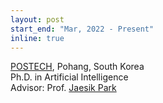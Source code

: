 ```yaml
---
layout: post
start_end: "Mar, 2022 - Present"
inline: true
---
```


[POSTECH](https://postech.ac.kr/eng/), Pohang, South Korea \
Ph.D. in Artificial Intelligence \
Advisor: Prof. [Jaesik Park](https://jaesik.info/)